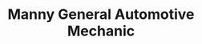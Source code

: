 ---
title: "Manny General Automotive Mechanic"
url: /taytay/manny-general-automotive-mechanic/
shop: Autowerkstatt
---